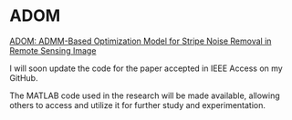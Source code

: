 # ADOM
[ADOM: ADMM-Based Optimization Model for Stripe Noise Removal in Remote Sensing Image](https://ieeexplore.ieee.org/abstract/document/10262317)

I will soon update the code for the paper accepted in IEEE Access on my GitHub.<br/>

The MATLAB code used in the research will be made available, allowing others to access and utilize it for further study and experimentation.
